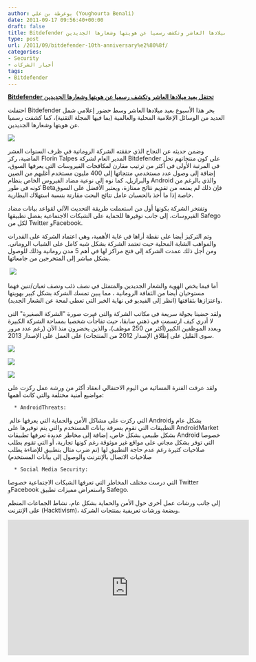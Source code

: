 ```yaml
---
author: يوغرطة بن علي (Youghourta Benali)
date: 2011-09-17 09:56:40+00:00
draft: false
title: Bitdefender تحتفل بعيد ميلادها العاشر وتكشف رسميا عن هويتها وشعارها الجديدين
type: post
url: /2011/09/bitdefender-10th-anniversary%e2%80%8f/
categories:
- Security
- أخبار الشركات
tags:
- Bitdefender
---
```


[**Bitdefender تحتفل بعيد ميلادها العاشر وتكشف رسميا عن هويتها وشعارها الجديدين**](https://www.it-scoop.com/2011/09/bitdefender-10th-anniversary‏/)




احتفلت Bitdefender بحر هذا الأسبوع بعيد ميلادها العاشر وسط حضور إعلامي شمل العديد من الوسائل الإعلامية المحلية والعالمية (بما فيها المجلة التقنية)، كما كشفت رسميا عن هويتها وشعارها الجديدين.




[![](https://www.it-scoop.com/wp-content/uploads/2011/09/Bitdefender-Red.png)
](https://www.it-scoop.com/2011/09/bitdefender-10th-anniversary%E2%80%8F/)




وضمن حديثه عن النجاح الذي حققته الشركة الرومانية في ظرف السنوات العشر الماضية، ركز Florin Talpes المدير العام لشركة Bitdefender على كون منتجاتهم تحل في المرتبة الأولى في أكثر من ترتيب مقارن لمكافحات الفيروسات التي يعرفها السوق، إضافة إلى وصول عدد مستخدمي منتجاتها إلى 400 مليون مستخدم أغلبهم من الصين والبرازيل، كما نوه إلى نوعية مضاد الفيروس الخاص بنظام Android والذي بالرغم من كونه في طور Betaفإن ذلك لم يمنعه من تقديم نتائج ممتازة، ويعتبر الأفضل على السوق خاصة إذا ما أٌخذ بالحسبان عامل نتائج البحث مقارنة بنسبة استهلاك البطارية.




وتفتخر الشركة بكونها أول من استعملت طريقة التحديث الآلي لقواعد بيانات مضاد الفيروسات، إلى جانب توفيرها للحماية على الشبكات الاجتماعية بفضل تطبيقها Safego لكل من Twitter وFacebook.




<!-- more -->




وتم التركيز أيضا على نقطة أراها في غاية الأهمية، وهي اعتماد الشركة على القدرات والمواهب الشابة المحلية حيث تعتمد الشركة بشكل شبه كامل على الشباب الروماني. ومن أجل ذلك عمدت الشركة إلى فتح مراكز لها في أهم 5 مدن رومانية وذلك للوصول بشكل مباشر إلى المتخرجين من جامعاتها.




 [![](https://www.it-scoop.com/wp-content/uploads/2011/09/Bitdefender_avatar_web.png)
](https://www.it-scoop.com/2011/09/bitdefender-10th-anniversary%E2%80%8F/)




أما فيما يخص الهوية والشعار الجديدين والمتمثل في نصف ذئب ونصف ثعبان/تنين فهما مستوحيان أيضا من الثقافة الرومانية ، مما يبين تمسك الشركة بشكل كبير بهويتها واعتزازها بثقافتها (انظر إلى الفيديو في نهاية الخبر التي تعطي لمحة عن الشعار الجديد).




[
](https://www.it-scoop.com/wp-content/uploads/2011/09/IMG_0241.jpg)




ولقد حضينا بجولة سريعة في مكاتب الشركة والتي غيرت صورة "الشركة الصغيرة" التي لا أدري كيف ارتسمت في ذهني سابقا، حيث تفاجأت شخصيا بمساحة الشركة الكبيرة وبعدد الموظفين الكبير(أكثر من 250 موظف)، والذين يحضرون منذ الآن (رغم عدد مرور سوى القليل على إطلاق الإصدار 2012 من المنتجات) على العمل على الإصدار 2013.




[![](https://www.it-scoop.com/wp-content/uploads/2011/09/IMG_0239.jpg)
](https://www.it-scoop.com/wp-content/uploads/2011/09/IMG_0239.jpg)




[![](https://www.it-scoop.com/wp-content/uploads/2011/09/IMG_0245.jpg)
](https://www.it-scoop.com/wp-content/uploads/2011/09/IMG_0245.jpg)




[![](https://www.it-scoop.com/wp-content/uploads/2011/09/IMG_0246.jpg)
](https://www.it-scoop.com/wp-content/uploads/2011/09/IMG_0246.jpg)




ولقد عرفت الفترة المسائية من اليوم الاحتفالي انعقاد أكثر من ورشة عمل ركزت على مواضيع أمنية مختلفة والتي كانت أهمها:






	  * AndroidThreats:



 التي ركزت على مشاكل الأمن والحماية التي يعرفها عالم Androidبشكل عام و التطبيقات التي تقوم بسرقة بيانات المستخدم والتي يتم توفيرها على AndroidMarket بشكل طبيعي بشكل خاص، إضافة إلى مخاطر عديدة تعرفها تطبيقات Android خصوصا التي توفر بشكل مجاني على مواقع غير موثوقة رغم كونها تجارية، أو التي تقوم بطلب صلاحيات كثيرة رغم عدم حاجة التطبيق لها (تم ضرب مثال بتطبيق للإضاءة يطلب صلاحيات الاتصال بالإنترنت والوصول إلى بيانات المستخدم)






	  * Social Media Security:



التي درست مختلف المخاطر التي تعرفها الشبكات الاجتماعية خصوصا Twitter وFacebook واستعراض مميزات تطبيق Safego.




إلى جانب ورشات عمل أخرى حول الأمن والحماية بشكل عام، نشاط الجماعات المنظم على الإنترنت (Hacktivism)، وبضعة ورشات تعريفية بمنتجات الشركة.




<iframe src="http://www.youtube.com/embed/rbbDL2BWp6k" height="315" frameborder="0" width="560"></iframe>
